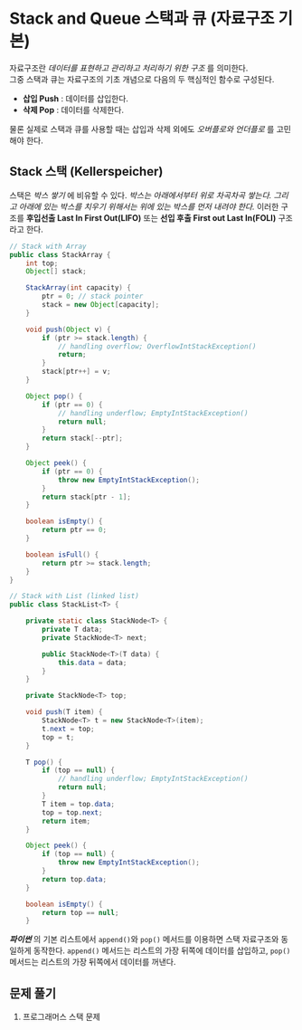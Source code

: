 # Stack and Queue 스택과 큐 (자료구조 기본)
자료구조란 _데이터를 표현하고 관리하고 처리하기 위한 구조_ 를 의미한다.<br>
그중 스택과 큐는 자료구조의 기초 개념으로 다음의 두 핵심적인 함수로 구성된다.
- **삽입 Push** : 데이터를 삽입한다.
- **삭제 Pop** : 데이터를 삭제한다.

물론 실제로 스택과 큐를 사용할 때는 삽입과 삭제 외에도 _오버플로와 언더플로_ 를 고민해야 한다.

## Stack 스택 (Kellerspeicher)
스택은 _박스 쌓기_ 에 비유할 수 있다.
_박스는 아래에서부터 위로 차곡차곡 쌓는다. 그리고 아래에 있는 박스를 치우기 위해서는 위에 있는 박스를 먼저 내려야 한다._
이러한 구조를 **후입선출 Last In First Out(LIFO)** 또는 **선입 후출 First out Last In(FOLI)** 구조라고 한다.

```java
// Stack with Array
public class StackArray {
    int top;
    Object[] stack;

    StackArray(int capacity) {
        ptr = 0; // stack pointer
        stack = new Object[capacity];
    }

    void push(Object v) {
        if (ptr >= stack.length) {
            // handling overflow; OverflowIntStackException()
            return;
        } 
        stack[ptr++] = v;
    }

    Object pop() {
        if (ptr == 0) {
            // handling underflow; EmptyIntStackException()
            return null;
        } 
        return stack[--ptr];
    }

    Object peek() {
        if (ptr == 0) {
            throw new EmptyIntStackException();
        }
        return stack[ptr - 1];
    }

    boolean isEmpty() {
        return ptr == 0;
    }

    boolean isFull() {
        return ptr >= stack.length;
    }
}
```
```java
// Stack with List (linked list)
public class StackList<T> {

    private static class StackNode<T> {
        private T data;
        private StackNode<T> next;

        public StackNode<T>(T data) {
            this.data = data;
        }
    }

    private StackNode<T> top;

    void push(T item) {
        StackNode<T> t = new StackNode<T>(item);
        t.next = top;
        top = t;
    }

    T pop() {
        if (top == null) {
            // handling underflow; EmptyIntStackException()
            return null;
        }
        T item = top.data;
        top = top.next;
        return item;
    }

    Object peek() {
        if (top == null) {
            throw new EmptyIntStackException();
        }
        return top.data;
    }

    boolean isEmpty() {
        return top == null;
    }
```

**_파이썬_** 의 기본 리스트에서 ```append()```와 ```pop()``` 메서드를 이용하면 스택 자료구조와 동일하게 동작한다. ```append()``` 메서드는 리스트의 가장 뒤쪽에 데이터를 삽입하고, ```pop()``` 메서드는 리스트의 가장 뒤쪽에서 데이터를 꺼낸다.


## 문제 풀기   
1. 프로그래머스 스택 문제